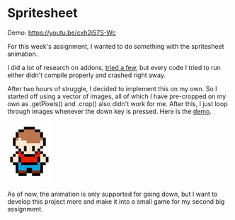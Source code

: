 # Spritesheet

Demo: https://youtu.be/cxh2i57S-Wc

For this week's assignment, I wanted to do something with the spritesheet animation.

I did a lot of research on addons, [tried a few](https://github.com/stfj/ofxSpriteSheetRenderer), but every code I tried to run either didn't compile properly and crashed right away.

After two hours of struggle, I decided to implement this on my own. So I started off using a vector of images, all of which I have pre-cropped on my own as .getPixels() and .crop() also didn't work for me. After this, I just loop through images whenever the down key is pressed. Here is the [demo](https://youtu.be/cxh2i57S-Wc).

![image](https://github.com/ak7588/softwareArt-image/blob/main/Weekly%20Assignment%20Animation/bin/data/00.png)

As of now, the animation is only supported for going down, but I want to develop this project more and make it into a small game for my second big assignment.


